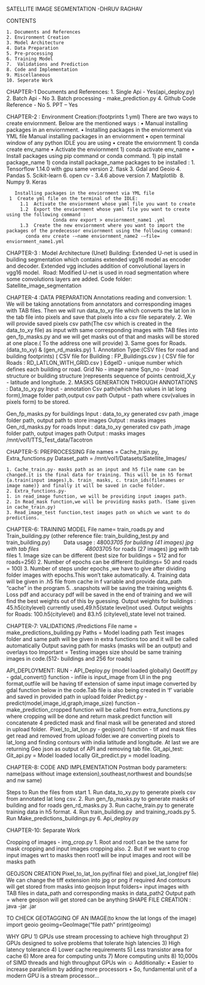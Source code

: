 SATELLITE IMAGE SEGMENTATION 
-DHRUV RAGHAV



CONTENTS

    1. Documents and References
    2. Environment Creation
    3. Model Architecture
    4. Data Preparation
    5. Pre-processing
    6. Training Model
    7.  Validations and Prediction
    8. Code and Implementation
    9. Miscellaneous 
    10. Seperate Work



CHAPTER-1
Documents and References:
    1. Single Api - Yes(api_deploy.py)
    2. Batch Api - No
    3. Batch processing - make_prediction.py
    4. Github Code Reference - No
    5. PPT – Yes



CHAPTER-2 : Environment Creation:(footprints 1.yml)
There are two ways to create enviornment. Below are the mentioned ways :
    • Manual installing packages in an enviornment.
    • Installing packages in the enviornment via YML file
Manual installing packages in an enviornment
    • open terminal window of any python IDLE you are using
    • create the enviornment
        1) conda create env_name
    • Activate the enviornment
        1) conda activate env_name
    • Install packages using pip command or conda command.
        1) pip install package_name
        1) conda install package_name
packages to be installed : 
    1. Tensorflow 1.14.0 with gpu same version
    2. flask
    3. Gdal and Geoio
    4. Pandas
    5. Scikit-learn
    6. open cv - 3.4.6 above version
    7. Matplotlib 
    8. Numpy
    9. Keras
       
       
       Installing packages in the enviornment via YML file
     1  Create yml file on the terminal of the IDLE:
         1.1  Activate the enviornment whose yaml file you want to create
         1.2  Export the enviornment whose yaml file you want to create using the following command :
                     Conda env export > enviornment_name1 .yml
         1.3  Create the new enviornment where you want to import the packages of the predecessor enviornment using the following command:
           conda env create -–name enviornment_name2 -–file= enviornment_name1.yml
 	


CHAPTER-3 : Model Architecture (Unet)
Building:
Extended U-net is used in building segmentation which contains extended vgg16 model as encoder and decoder. Extended vgg includes addition of convolutional layers in vgg16 model. 
Road:
Modified U-net is used in road segmentation where some convolutions layers are added.
Code folder:
Satellite_image_segmentation




CHAPTER-4 :DATA PREPARATION 
Annotations reading and conversion:
    1. We will be taking annotations from annotators and corresponding images with TAB files. Then we will run data_to_xy file which converts the lat lon in the tab file  into pixels and save that pixels into a  csv file separately.
    2. We will provide saved pixels csv path(The csv which is created in the data_to_xy file) as input  with same corresponding images with TAB files into gen_fp_masks.py and we will get masks out of that and masks will be stored at one place.( To the address one will provide)
    3. Same goes  for Roads.(data_to_xy) & (gen_rd_masks.py)
    1. Annotation Type:(CSV files for road and building footprints)
       (   CSV file for Building : FP_Buildings.csv   ) 
       (   CSV file for Roads : RD_LATLON_WITH_GRID.csv  )
EdgeID - unique number which defines each building or road.
Grid No - image name
Sqn_no - (road structure or building structure )represents sequence of points
centroid_X,y - latitude and longitude.
    2. MASKS GENERATION THROUGH ANNOTATIONS :
Data_to_xy.py
Input - annotation Csv path(which has values in lat long form),Image folder path,output csv path
Output - path where csv(values in pixels form) to be stored.

Gen_fp_masks.py for buildings
Input : data_to_xy generated csv path ,image folder path, output path to store images
Output : masks images 
Gen_rd_masks.py for roads
Input : data_to_xy generated csv path ,image folder path, output images path
Output : masks images 
/mnt/vol1/TTS_Test_data/Tacotron



CHAPTER-5: PREPROCESSING
File names = Cache_train.py, Extra_functions.py
Dataset_path = /mnt/vol1/Datasets/Satellite_Images/

    1. Cache_train.py- masks path as an input and h5 file name can be changed.it is the final data for training. This will be in h5 format {a.train(input images),b. train_ masks, c. train_ids(filenames or image name)} and finally it will be saved in cache folder.
    2. Extra_functions.py-
    1. in read_image function, we will be providing input images path.
    2. In Read_mask function,we will be providing masks path. (Same given in cache_train.py)
    3. Read_image_test function,test images path on which we want to do predictions.





CHAPTER-6: TRAINING MODEL
File name= train_roads.py and Train_building.py (other reference file: train_building_test.py and train_building.py)
        Data usage : 4800*3705 for building (41 images) jpg with tab files
                              4800*3705 for roads (27 images) jpg with tab files
    1. Image size can be different (best size for buildings = 512 and for roads=256)
    2. Number of epochs can be different (buildings= 50 and roads = 100)
    3. Number of steps under epochs ,we have to give after dividing folder images with epochs.This won’t take automatically.
    4. Training data will be given in .h5 file from cache in f variable and provide data_path “cache” in the program
    5. .snapshots will be saving the training weights
    6. Loss pdf and accuracy pdf will be saved in the end of training and we will find the best weights out of this by guessing.
Output weights for buildings : 45.h5(citylevel) currently used,49.h5(state level)not used.
Output weights for Roads: 100.h5(citylevel) and 83.h5 (citylevel),state level not trained.




CHAPTER-7: VALIDATIONS /Predictions
File name = make_predictions_building.py
Paths = Model loading path
Test images folder and same path will be given in extra functions too and it will be called automatically
Output saving path for masks (masks will be an output) and overlays too
Important = Testing images size should be same training images in code.(512- buildings and 256 for roads)

API_DEPLOYMENT:
RUN - API_Deploy.py (model loaded globally)
Geotiff.py - gdal_convert() function - infile is input_image from UI in the png format,outfile will be having tif extension of same input image converted by gdal function below in the code.Tab file is also being created in ‘f’ variable and saved in provided path in upload folder
Predict.py - predict(model,image_id,graph,image_size) function -  make_prediction_cropped function will be called from extra_functions.py where cropping will be done and return mask.predict function will concatenate 4 predicted mask and final mask will be generated and stored in upload folder. 
Pixel_to_lat_lon.py - geojson() function - tif and mask files get read and removed from upload folder.we are converting pixels to lat_long and finding contours with india latitude and longitude. At last we are returning Geo json as output of API and removing tab file.
Git_api_test:
Git_api.py = Model loaded locally
Git_predict.py = model loading.



CHAPTER-8: CODE AND IMPLEMENTATION
Postman body parameters: name(pass without image extension),southeast,northwest and bounds(se and nw same)

Steps to Run the files from start
    1. Run data_to_xy.py to generate pixels csv from annotated lat long csv.
    2. Run gen_fp_masks.py to generate masks of building and for roads gen_rd_masks.py
    3. Run cache_train.py to generate training data in h5 format.
    4. Run train_building.py  and training_roads.py
    5. Run Make_predictions_buildings.py
    6. Api_deploy.py









































CHAPTER-10:
Separate Work 

Cropping of images - img_crop.py
    1. Root and root1 can be the same for mask cropping and input images cropping also.
    2. But if we want to crop input images wrt to masks then root1 will be input images and root will be masks path

GEOJSON CREATION
Pixel_to_lat_lon.py(final file) and pixel_lat_long(ref file)
We can change the tiff extension into jpg or png if required And contours will get stored from masks into geojson
Input folders= input images with TAB files in data_path and corresponding masks in data_path2
Output path = where geojson will get stored can be anything
SHAPE FILE CREATION :
java -jar <jar-file-name>.jar <geojson-folder path> <output-shapefile-path>






TO CHECK GEOTAGGING OF AN IMAGE(to know the lat longs of the image)
import geoio
geoimg=GeoImage(“file path”
print(geoimg)

WHY GPU
    1) GPUs use stream processing to achieve high throughput
    2) GPUs designed to solve problems that tolerate high latencies
    3) High latency tolerance
    4) Lower cache requirements
    5) Less transistor area for cache
    6) More area for computing units
    7) More computing units
    8) 10,000s of SIMD threads and high throughput
       GPUs win ☺
Additionally:
• Easier to increase parallelism by adding more processors
• So, fundamental unit of a modern GPU is a stream processor...
